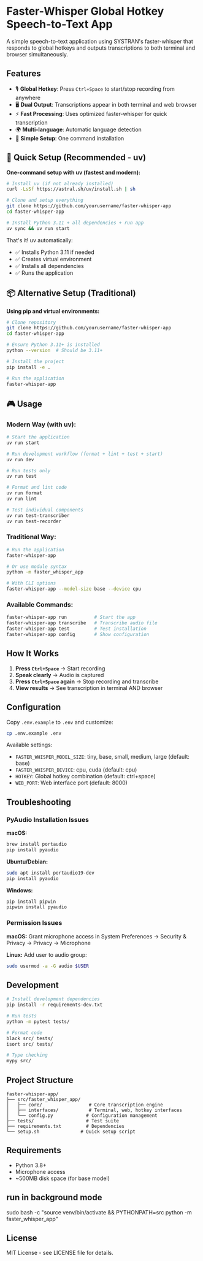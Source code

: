 # Faster-Whisper Global Hotkey Speech-to-Text App

A simple speech-to-text application using SYSTRAN's faster-whisper that responds to global hotkeys and outputs transcriptions to both terminal and browser simultaneously.

## Features

- 🎙️ **Global Hotkey**: Press `Ctrl+Space` to start/stop recording from anywhere
- 🖥️ **Dual Output**: Transcriptions appear in both terminal and web browser
- ⚡ **Fast Processing**: Uses optimized faster-whisper for quick transcription
- 🌍 **Multi-language**: Automatic language detection
- 🎯 **Simple Setup**: One command installation

## 🚀 Quick Setup (Recommended - uv)

**One-command setup with uv (fastest and modern):**

```bash
# Install uv (if not already installed)
curl -LsSf https://astral.sh/uv/install.sh | sh

# Clone and setup everything
git clone https://github.com/yourusername/faster-whisper-app
cd faster-whisper-app

# Install Python 3.11 + all dependencies + run app
uv sync && uv run start
```

That's it! uv automatically:
- ✅ Installs Python 3.11 if needed
- ✅ Creates virtual environment
- ✅ Installs all dependencies
- ✅ Runs the application

## 📦 Alternative Setup (Traditional)

**Using pip and virtual environments:**

```bash
# Clone repository
git clone https://github.com/yourusername/faster-whisper-app
cd faster-whisper-app

# Ensure Python 3.11+ is installed
python --version  # Should be 3.11+

# Install the project
pip install -e .

# Run the application
faster-whisper-app
```

## 🎮 Usage

### **Modern Way (with uv):**
```bash
# Start the application
uv run start

# Run development workflow (format + lint + test + start)
uv run dev

# Run tests only
uv run test

# Format and lint code
uv run format
uv run lint

# Test individual components
uv run test-transcriber
uv run test-recorder
```

### **Traditional Way:**
```bash
# Run the application
faster-whisper-app

# Or use module syntax
python -m faster_whisper_app

# With CLI options
faster-whisper-app --model-size base --device cpu
```

### **Available Commands:**
```bash
faster-whisper-app run          # Start the app
faster-whisper-app transcribe   # Transcribe audio file
faster-whisper-app test         # Test installation
faster-whisper-app config       # Show configuration
```

## How It Works

1. **Press `Ctrl+Space`** → Start recording
2. **Speak clearly** → Audio is captured
3. **Press `Ctrl+Space` again** → Stop recording and transcribe
4. **View results** → See transcription in terminal AND browser

## Configuration

Copy `.env.example` to `.env` and customize:

```bash
cp .env.example .env
```

Available settings:

- `FASTER_WHISPER_MODEL_SIZE`: tiny, base, small, medium, large (default: base)
- `FASTER_WHISPER_DEVICE`: cpu, cuda (default: cpu)
- `HOTKEY`: Global hotkey combination (default: ctrl+space)
- `WEB_PORT`: Web interface port (default: 8000)

## Troubleshooting

### PyAudio Installation Issues

**macOS:**

```bash
brew install portaudio
pip install pyaudio
```

**Ubuntu/Debian:**

```bash
sudo apt install portaudio19-dev
pip install pyaudio
```

**Windows:**

```bash
pip install pipwin
pipwin install pyaudio
```

### Permission Issues

**macOS:** Grant microphone access in System Preferences → Security & Privacy → Privacy → Microphone

**Linux:** Add user to audio group:

```bash
sudo usermod -a -G audio $USER
```

## Development

```bash
# Install development dependencies
pip install -r requirements-dev.txt

# Run tests
python -m pytest tests/

# Format code
black src/ tests/
isort src/ tests/

# Type checking
mypy src/
```

## Project Structure

```
faster-whisper-app/
├── src/faster_whisper_app/
│   ├── core/                 # Core transcription engine
│   ├── interfaces/           # Terminal, web, hotkey interfaces
│   └── config.py            # Configuration management
├── tests/                   # Test suite
├── requirements.txt         # Dependencies
└── setup.sh               # Quick setup script
```

## Requirements

- Python 3.8+
- Microphone access
- ~500MB disk space (for base model)

## run in background mode

sudo bash -c "source venv/bin/activate && PYTHONPATH=src python -m faster_whisper_app"

## License

MIT License - see LICENSE file for details.
